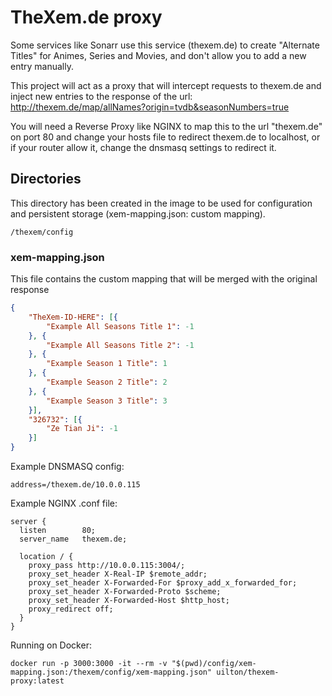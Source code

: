 # TheXem.de proxy

Some services like Sonarr use this service (thexem.de) to create "Alternate Titles" for Animes, Series and Movies, and don't allow you to add a new entry manually.  

This project will act as a proxy that will intercept requests to thexem.de and inject new entries to the response of the url: http://thexem.de/map/allNames?origin=tvdb&seasonNumbers=true

You will need a Reverse Proxy like NGINX to map this to the url "thexem.de" on port 80 and change your hosts file to redirect thexem.de to localhost, or if your router allow it, change the dnsmasq settings to redirect it.

## Directories
This directory has been created in the image to be used for configuration and persistent storage (xem-mapping.json: custom mapping).
```
/thexem/config
```

### xem-mapping.json
This file contains the custom mapping that will be merged with the original response  
```json
{
    "TheXem-ID-HERE": [{
        "Example All Seasons Title 1": -1
    }, {
        "Example All Seasons Title 2": -1
    }, {
        "Example Season 1 Title": 1
    }, {
        "Example Season 2 Title": 2
    }, {
        "Example Season 3 Title": 3
    }],
    "326732": [{
        "Ze Tian Ji": -1
    }]
}
```


Example DNSMASQ config:
```
address=/thexem.de/10.0.0.115
```


Example NGINX .conf file:
```
server {
  listen        80;
  server_name   thexem.de;

  location / {
	proxy_pass http://10.0.0.115:3004/;
	proxy_set_header X-Real-IP $remote_addr;
	proxy_set_header X-Forwarded-For $proxy_add_x_forwarded_for;
	proxy_set_header X-Forwarded-Proto $scheme;
	proxy_set_header X-Forwarded-Host $http_host;
	proxy_redirect off;
  }
}
```

Running on Docker:
```
docker run -p 3000:3000 -it --rm -v "$(pwd)/config/xem-mapping.json:/thexem/config/xem-mapping.json" uilton/thexem-proxy:latest
```